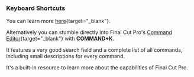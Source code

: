 ### Keyboard Shortcuts

You can learn more [here](https://support.apple.com/en-au/guide/final-cut-pro/ver90ba5929/mac){target="_blank"}.

Alternatively you can stumble directly into Final Cut Pro's [Command Editor](https://support.apple.com/en-au/guide/final-cut-pro/ver8a33d500d/10.6.6/mac/12.6){target="_blank"} with **COMMAND+K**. 

It features a very good search field and a complete list of all commands, including small descriptions for every command. 

It's a built-in resource to learn more about the capabilities of Final Cut Pro.
